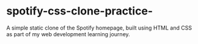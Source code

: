 # spotify-css-clone-practice-
A simple static clone of the Spotify homepage, built using HTML and CSS as part of my web development learning journey.
